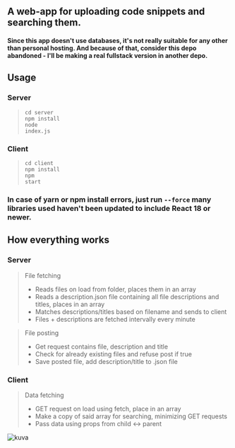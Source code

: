 ## A web-app for uploading code snippets and searching them.
#### Since this app doesn't use databases, it's not really suitable for any other than personal hosting. And because of that, consider this depo abandoned - I'll be making a real fullstack version in another depo.
####

## Usage

### Server
><code>cd server</code><br>
<code>npm install</code><br>
<code>node index.js</code><br>

### Client
><code>cd client</code><br>
<code>npm install</code><br>
<code>npm start</code><br>

### In case of yarn or npm install errors, just run <code>--force</code> many libraries used haven't been updated to include React 18 or newer.

## How everything works

### Server
>File fetching
>- Reads files on load from folder, places them in an array
>- Reads a description.json file containing all file descriptions and titles, places in an array
>- Matches descriptions/titles based on filename and sends to client
>- Files + descriptions are fetched intervally every minute

>File posting
>- Get request contains file, description and title
>- Check for already existing files and refuse post if true
>- Save posted file, add description/title to .json file

### Client
>Data fetching
>- GET request on load using fetch, place in an array
>- Make a copy of said array for searching, minimizing GET requests
>- Pass data using props from child <-> parent

![kuva](https://user-images.githubusercontent.com/66220187/170560380-a411e202-482a-414e-a9b3-ae781751f8eb.png)
